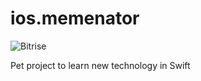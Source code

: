 # ios.memenator

![Bitrise](https://app.bitrise.io/app/035858b7c433cd85/status.svg?token=ndIpshoHk7X2mMbCs0-wWQ&branch=main)

Pet project to learn new technology in Swift
